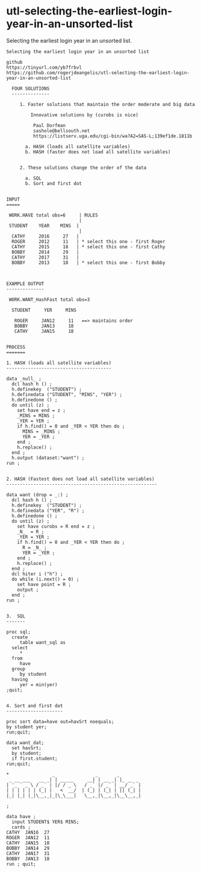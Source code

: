 # utl-selecting-the-earliest-login-year-in-an-unsorted-list
Selecting the earliest login year in an unsorted list.

    Selecting the earliest login year in an unsorted list

    github
    https://tinyurl.com/yb7frbvl
    https://github.com/rogerjdeangelis/utl-selecting-the-earliest-login-year-in-an-unsorted-list

      FOUR SOLUTIONS
      --------------

         1. Faster solutions that maintain the order moderate and big data

             Innovative solutions by (curobs is nice)

              Paul Dorfman
              sashole@bellsouth.net
              https://listserv.uga.edu/cgi-bin/wa?A2=SAS-L;139ef1de.1811b

           a. HASH (loads all satellite variables)
           b. HASH (faster does not load all satellite variables)


         2. These solutions change the order of the data

           a. SQL
           b. Sort and first dot


    INPUT
    =====

     WORK.HAVE total obs=6     | RULES
                               |
     STUDENT    YEAR    MINS  |
                               |
      CATHY     2016     27   |
      ROGER     2012     11   | * select this one - first Roger
      CATHY     2015     18   | * select this one - first Cathy
      BOBBY     2014     29   |
      CATHY     2017     31   |
      BOBBY     2013     18   | * select this one - first Bobby



    EXAMPLE OUTPUT
    --------------

     WORK.WANT_HashFast total obs=3

      STUDENT     YER     MINS

       ROGER     JAN12     11   ==> maintains order
       BOBBY     JAN13     18
       CATHY     JAN15     18


    PROCESS
    =======

    1. HASH (loads all satellite variables)
    ---------------------------------------

    data _null_ ;
      dcl hash h () ;
      h.definekey  ("STUDENT") ;
      h.definedata ("STUDENT", "MINS", "YER") ;
      h.definedone () ;
      do until (z) ;
        set have end = z ;
        _MINS = MINS ;
        _YER = YER ;
        if h.find() = 0 and _YER < YER then do ;
          MINS = _MINS ;
          YER = _YER ;
        end ;
        h.replace() ;
      end ;
      h.output (dataset:"want") ;
    run ;


    2. HASH (Fastest does not load all satellite variables)
    --------------------------------------------------------

    data want (drop = _:) ;
      dcl hash h () ;
      h.definekey  ("STUDENT") ;
      h.definedata ("YER", "R") ;
      h.definedone () ;
      do until (z) ;
        set have curobs = R end = z ;
        _N_  = R ;
        _YER = YER ;
        if h.find() = 0 and _YER < YER then do ;
          R = _N_ ;
          YER = _YER ;
        end ;
        h.replace() ;
      end ;
      dcl hiter i ("h") ;
      do while (i.next() = 0) ;
        set have point = R ;
        output ;
      end ;
    run ;


    3.  SQL
    -------

    proc sql;
      create
         table want_sql as
      select
         *
      from
         have
      group
         by student
      having
         yer = min(yer)
    ;quit;


    4. Sort and first dot
    ---------------------

    proc sort data=have out=havSrt noequals;
    by student yer;
    run;quit;

    data want_dat;
      set havSrt;
      by student;
      if first.student;
    run;quit;

    *                _               _       _
     _ __ ___   __ _| | _____     __| | __ _| |_ __ _
    | '_ ` _ \ / _` | |/ / _ \   / _` |/ _` | __/ _` |
    | | | | | | (_| |   <  __/  | (_| | (_| | || (_| |
    |_| |_| |_|\__,_|_|\_\___|   \__,_|\__,_|\__\__,_|

    ;

    data have ;
      input STUDENT$ YER$ MINS;
      cards ;
    CATHY  JAN16  27
    ROGER  JAN12  11
    CATHY  JAN15  18
    BOBBY  JAN14  29
    CATHY  JAN17  31
    BOBBY  JAN13  18
    run ; quit;


